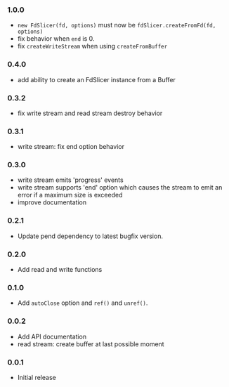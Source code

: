 ### 1.0.0

 * `new FdSlicer(fd, options)` must now be `fdSlicer.createFromFd(fd, options)`
 * fix behavior when `end` is 0.
 * fix `createWriteStream` when using `createFromBuffer`

### 0.4.0

 * add ability to create an FdSlicer instance from a Buffer

### 0.3.2

 * fix write stream and read stream destroy behavior

### 0.3.1

 * write stream: fix end option behavior

### 0.3.0

 * write stream emits 'progress' events
 * write stream supports 'end' option which causes the stream to emit an error
   if a maximum size is exceeded
 * improve documentation

### 0.2.1

 * Update pend dependency to latest bugfix version.

### 0.2.0

 * Add read and write functions

### 0.1.0

 * Add `autoClose` option and `ref()` and `unref()`.

### 0.0.2

 * Add API documentation
 * read stream: create buffer at last possible moment

### 0.0.1

 * Initial release
